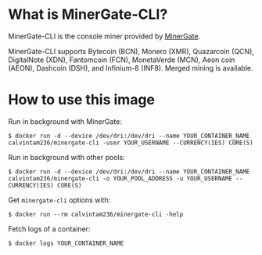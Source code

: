 # What is MinerGate-CLI?

MinerGate-CLI is the console miner provided by [MinerGate](https://minergate.com/).

MinerGate-CLI supports Bytecoin (BCN), Monero (XMR), Quazarcoin (QCN), DigitalNote (XDN), Fantomcoin (FCN), MonetaVerde (MCN), Aeon coin (AEON), Dashcoin (DSH), and Infinium-8 (INF8). Merged mining is available.

# How to use this image

Run in background with MinerGate:

```console
$ docker run -d --device /dev/dri:/dev/dri --name YOUR_CONTAINER_NAME calvintam236/minergate-cli -user YOUR_USERNAME --CURRENCY(IES) CORE(S)
```

Run in background with other pools:

```console
$ docker run -d --device /dev/dri:/dev/dri --name YOUR_CONTAINER_NAME calvintam236/minergate-cli -o YOUR_POOL_ADDRESS -u YOUR_USERNAME --CURRENCY(IES) CORE(S)
```

Get `minergate-cli` options with:

```console
$ docker run --rm calvintam236/minergate-cli -help
```

Fetch logs of a container:

```console
$ docker logs YOUR_CONTAINER_NAME
```
